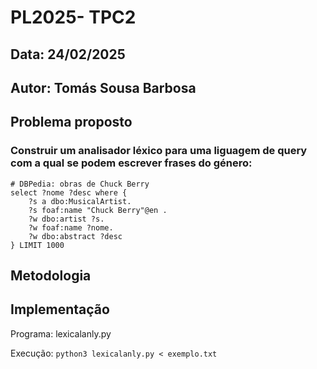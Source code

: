 # **PL2025- TPC2**

## **Data:** 24/02/2025 

## **Autor:** Tomás Sousa Barbosa

## **Problema proposto**

### Construir um analisador léxico para uma liguagem de query com a qual se podem escrever frases do género:

```
# DBPedia: obras de Chuck Berry
select ?nome ?desc where {
	?s a dbo:MusicalArtist.
	?s foaf:name "Chuck Berry"@en .
	?w dbo:artist ?s.
	?w foaf:name ?nome.
	?w dbo:abstract ?desc
} LIMIT 1000
```


## Metodologia



## **Implementação**
 
Programa: lexicalanly.py

Execução: `python3 lexicalanly.py < exemplo.txt`


